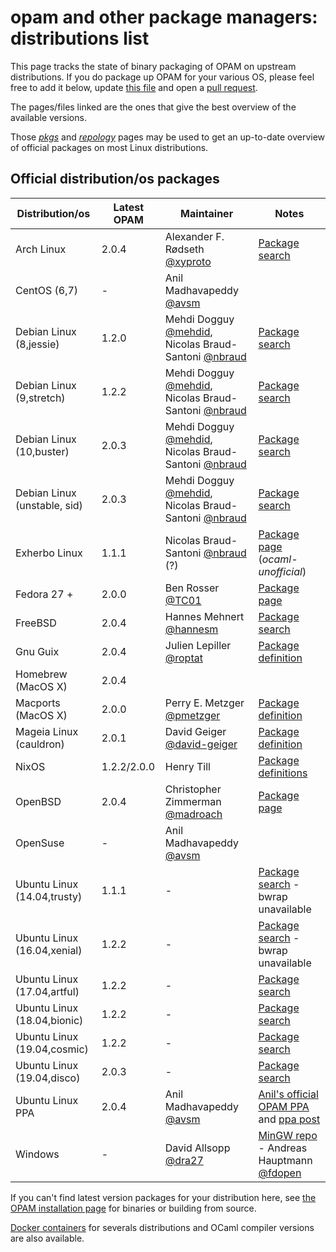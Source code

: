 # opam and other package managers: distributions list

This page tracks the state of binary packaging of OPAM on upstream
distributions. If you do package up OPAM for your various OS, please feel free
to add it below, update [this file](https://github.com/ocaml/opam/tree/master/doc/pages/Distribution.md)
and open a [pull request](https://github.com/ocaml/opam/compare).

The pages/files linked are the ones that give the best overview of the available
versions.

Those [_pkgs_](http://pkgs.org/search/opam) and
[_repology_](https://repology.org/project/opam/versions) pages may be used to
get an up-to-date overview of official packages on most Linux distributions.

## Official distribution/os packages

| Distribution/os               | Latest OPAM | Maintainer                                                                                                        | Notes |
|-------------                  |-------------|-----------                                                                                                        |-------|
| Arch Linux                    | 2.0.4       | Alexander F. Rødseth [@xyproto](https://github.com/xyproto)                                                       | [Package search](https://www.archlinux.org/packages/?sort=&q=opam)
| CentOS (6,7)                  | -           | Anil Madhavapeddy [@avsm](https://www.github.com/avsm)                                                            |
| Debian Linux (8,jessie)       | 1.2.0       | Mehdi Dogguy [@mehdid](https://github.com/mehdid), Nicolas Braud-Santoni [@nbraud](https://www.github.com/nbraud) | [Package search](https://packages.debian.org/search?keywords=opam&searchon=names&suite=all&section=all)
| Debian Linux (9,stretch)      | 1.2.2       | Mehdi Dogguy [@mehdid](https://github.com/mehdid), Nicolas Braud-Santoni [@nbraud](https://www.github.com/nbraud) | [Package search](https://packages.debian.org/search?keywords=opam&searchon=names&suite=all&section=all)
| Debian Linux (10,buster)      | 2.0.3       | Mehdi Dogguy [@mehdid](https://github.com/mehdid), Nicolas Braud-Santoni [@nbraud](https://www.github.com/nbraud) | [Package search](https://packages.debian.org/search?keywords=opam&searchon=names&suite=all&section=all)
| Debian Linux (unstable, sid)  | 2.0.3       | Mehdi Dogguy [@mehdid](https://github.com/mehdid), Nicolas Braud-Santoni [@nbraud](https://www.github.com/nbraud) | [Package search](https://packages.debian.org/search?keywords=opam&searchon=names&suite=all&section=all)
| Exherbo Linux                 | 1.1.1       | Nicolas Braud-Santoni [@nbraud](https://www.github.com/nbraud) (?)                                                | [Package page](http://git.exherbo.org/summer/packages/dev-ocaml/opam/index.html) (_ocaml-unofficial_)
| Fedora 27 +                   | 2.0.0       | Ben Rosser [@TC01](https://www.github.com/TC01)                                                                   | [Package page](https://apps.fedoraproject.org/packages/opam)
| FreeBSD                       | 2.0.4       | Hannes Mehnert [@hannesm](https://www.github.com/hannesm)                                                         | [Package search](http://www.freebsd.org/cgi/ports.cgi?query=opam&stype=all)
| Gnu Guix                      | 2.0.4       | Julien Lepiller [@roptat](https://github.com/roptat)                                                              | [Package definition](https://git.savannah.gnu.org/cgit/guix.git/tree/gnu/packages/ocaml.scm#n428)
| Homebrew (MacOS X)            | 2.0.4       |                                                                                                                   |
| Macports (MacOS X)            | 2.0.0       | Perry E. Metzger [@pmetzger](https://www.github.com/pmetzger)                                                     | [Package definition](https://github.com/macports/macports-ports/blob/master/sysutils/opam/Portfile)
| Mageia Linux (cauldron)       | 2.0.1       | David Geiger [@david-geiger](https://www.github.com/david-geiger)                                                 | [Package definition](http://svnweb.mageia.org/packages/cauldron/opam/current/SPECS/opam.spec?view=markup)
| NixOS                         | 1.2.2/2.0.0 | Henry Till                                                                                                        | [Package definitions](https://github.com/NixOS/nixpkgs/tree/master/pkgs/development/tools/ocaml/opam)
| OpenBSD                       | 2.0.4       | Christopher Zimmerman [@madroach](https://github.com/madroach)                                                    | [Package page](http://ports.su/sysutils/opam,-main)
| OpenSuse                      | -           | Anil Madhavapeddy [@avsm](https://www.github.com/avsm)                                                            |
| Ubuntu Linux (14.04,trusty)   | 1.1.1       | -                                                                                                                 | [Package search](http://packages.ubuntu.com/search?keywords=opam&searchon=names&suite=all&section=all) - bwrap unavailable
| Ubuntu Linux (16.04,xenial)   | 1.2.2       | -                                                                                                                 | [Package search](http://packages.ubuntu.com/search?keywords=opam&searchon=names&suite=all&section=all) - bwrap unavailable
| Ubuntu Linux (17.04,artful)   | 1.2.2       | -                                                                                                                 | [Package search](http://packages.ubuntu.com/search?keywords=opam&searchon=names&suite=all&section=all)
| Ubuntu Linux (18.04,bionic)   | 1.2.2       | -                                                                                                                 | [Package search](http://packages.ubuntu.com/search?keywords=opam&searchon=names&suite=all&section=all)
| Ubuntu Linux (19.04,cosmic)   | 1.2.2       | -                                                                                                                 | [Package search](http://packages.ubuntu.com/search?keywords=opam&searchon=names&suite=all&section=all)
| Ubuntu Linux (19.04,disco)    | 2.0.3       | -                                                                                                                 | [Package search](http://packages.ubuntu.com/search?keywords=opam&searchon=names&suite=all&section=all)
| Ubuntu Linux PPA              | 2.0.4       | Anil Madhavapeddy [@avsm](https://www.github.com/avsm)                                                            | [Anil's official OPAM PPA](https://launchpad.net/~avsm) and [ppa post](https://discuss.ocaml.org/t/opam-2-0-experimental-ppas/2446)
| Windows                       | -           | David Allsopp [@dra27](https://www.github.com/dra27)                                                              | [MinGW repo](https://github.com/fdopen/opam-repository-mingw) - Andreas Hauptmann [@fdopen](https://www.github.com/fdopen)

If you can't find latest version packages for your distribution here, see [the
OPAM installation page](Install.html) for binaries or building from source.

[Docker containers](http://hub.docker.com/r/ocaml/opam) for severals
distributions and OCaml compiler versions are also available.
